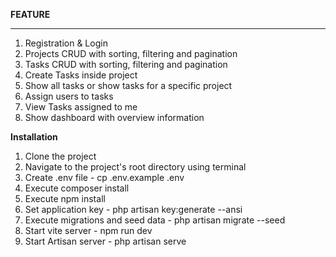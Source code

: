 <strong> FEATURE </strong >
<hr>

1. Registration & Login
2. Projects CRUD with sorting, filtering and pagination
3. Tasks CRUD with sorting, filtering and pagination
4. Create Tasks inside project
5. Show all tasks or show tasks for a specific project
6. Assign users to tasks
7. View Tasks assigned to me
8. Show dashboard with overview information


<strong> Installation </strong >
1. Clone the project
2. Navigate to the project's root directory using terminal
3. Create .env file - cp .env.example .env
4. Execute composer install
5. Execute npm install
6. Set application key - php artisan key:generate --ansi
7. Execute migrations and seed data - php artisan migrate --seed
8. Start vite server - npm run dev
9. Start Artisan server - php artisan serve

